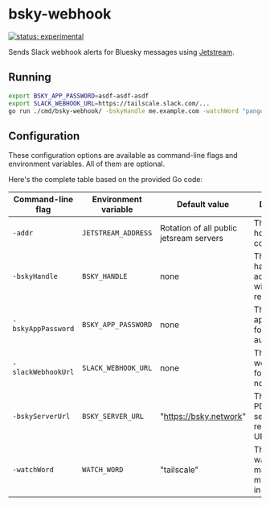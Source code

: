 # bsky-webhook

[![status: experimental](https://img.shields.io/badge/status-experimental-blue)](https://tailscale.com/kb/1167/release-stages/#experimental)

Sends Slack webhook alerts for Bluesky messages using [Jetstream](https://github.com/bluesky-social/jetstream).

## Running

```bash
export BSKY_APP_PASSWORD=asdf-asdf-asdf
export SLACK_WEBHOOK_URL=https://tailscale.slack.com/...
go run ./cmd/bsky-webhook/ -bskyHandle me.example.com -watchWord "pangolin"
```

## Configuration

These configuration options are available as command-line flags and
environment variables. All of them are optional.

Here's the complete table based on the provided Go code:

| Command-line flag  | Environment variable | Default value                           | Description                                                                          |
| ------------------ | -------------------- | --------------------------------------- | ------------------------------------------------------------------------------------ |
| `-addr`            | `JETSTREAM_ADDRESS`  | Rotation of all public jetsream servers | The [jetstream](https://github.com/bluesky-social/jetstream) hostname to connect to. |
| `-bskyHandle`      | `BSKY_HANDLE`        | none                                    | The Bluesky handle of the account that will make API requests.                       |
| `-bskyAppPassword` | `BSKY_APP_PASSWORD`  | none                                    | The Bluesky app password for authentication.                                         |
| `-slackWebhookUrl` | `SLACK_WEBHOOK_URL`  | none                                    | The Slack webhook URL for sending notifications.                                     |
| `-bskyServerUrl`   | `BSKY_SERVER_URL`    | "https://bsky.network"                  | The Bluesky PDS server to send API requests to URL.                                  |
| `-watchWord`       | `WATCH_WORD`         | "tailscale"                             | The word to watch out for; may support multiple words in the future.                 |

